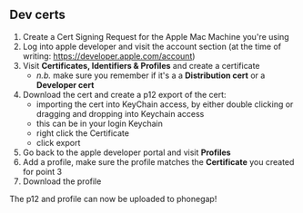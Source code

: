 ## Dev certs

1. Create a Cert Signing Request for the Apple Mac Machine you're using
1. Log into apple developer and visit the account section (at the time of writing: https://developer.apple.com/account)
1. Visit **Certificates, Identifiers & Profiles** and create a certificate
    - *n.b.* make sure you remember if it's a a **Distribution cert** or a **Developer cert**
1. Download the cert and create a p12 export of the cert:
    - importing the cert into KeyChain access, by either double clicking or dragging and dropping into Keychain access
    - this can be in your login Keychain
    - right click the Certificate
    - click export
1. Go back to the apple developer portal and visit **Profiles**
1. Add a profile, make sure the profile matches the **Certificate** you created for point 3
1. Download the profile

The p12 and profile can now be uploaded to phonegap!
